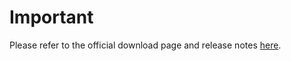 # Important
Please refer to the official download page and release notes [here](https://github.com/ThijmenDam/BarTranslate/releases).